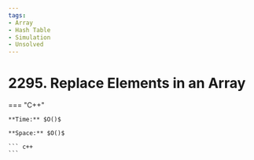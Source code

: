```yaml
---
tags:
- Array
- Hash Table
- Simulation
- Unsolved
---
```



# 2295. Replace Elements in an Array

=== "C++"

    **Time:** $O()$

    **Space:** $O()$

    ``` c++
    ```